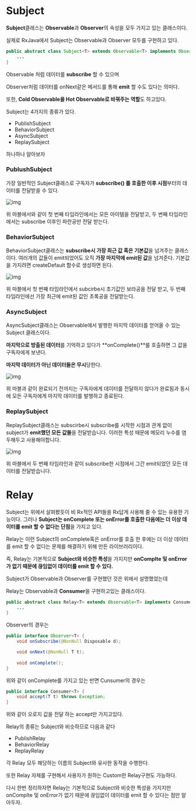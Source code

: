 # Subject

**Subject**클래스는 **Observable**과 **Observer**의 속성을 모두 가지고 있는 클래스이다.

실제로  RxJava에서 Subject는 Observable과 Observer 모두를 구현하고 있다.

```java
public abstract class Subject<T> extends Observable<T> implements Observer<T> {
    ...
}
```

Observable 처럼 데이터를 **subscribe** 할 수 있으며

Observer처럼 데이터를 onNext같은 메서드를 통해 **emit** 할 수도 있다는 의미다.

또한, **Cold Observable을 Hot Observable로 바꿔주는 역할**도 하고있다.

Subject는 4가지의 종류가 있다.

- PublishSubject
- BehaviorSubject
- AsyncSubject
- ReplaySubject

하나하나 알아보자



### PublushSubject

가장 일반적인 Subject클래스로 구독자가 **subscribe() 를 호출한 이후 시점**부터의 데이터를 전달받을 수 있다.

![img](http://reactivex.io/documentation/operators/images/S.PublishSubject.png)

위 마블에서와 같이 첫 번째 타임라인에서는 모든 아이템을 전달받고, 두 번째 타임라인에서는 subscribe 이후인 파란공만 전달 받는다.



### BehaviorSubject

BehaviorSubject클래스는 **subscribe시 가장 최근 값 혹은 기본값**을 넘겨주는 클래스이다. 여러개의 값들이 emit되었어도 오직 **가장 마지막에 emit된 값**을 넘겨준다. 기본값을 가지려면 createDefault 함수로 생성하면 된다.

![img](http://reactivex.io/documentation/operators/images/S.BehaviorSubject.png)

위 마블에서 첫 번째 타임라인에서 subcirbe시 초기값인 보라공을 전달 받고, 두 번째 타임라인에선 가장 최근에 emit된 값인 초록공을 전달받는다.



### AsyncSubject

AsyncSubject클래스는 Observable에서 발행한 마지막 데이터를 얻어올 수 있는 Subject 클래스이다.

**마지막으로 방출된 데이터**를 기억하고 있다가 **onComplete()**를 호출하면 그 값을 구독자에게 보낸다.

**마지막 데이터가 아닌 데이터들은 무시**당한다.

![img](http://reactivex.io/documentation/operators/images/S.AsyncSubject.png)

위 마블과 같이 완료되기 전까지는 구독자에게 데이터를 전달하지 않다가 완료됨과 동시에 모든 구독자에게 마지막 데이터를 발행하고 종료된다.



### ReplaySubject

ReplaySubject클래스는 subscirbe시 subscribe를 시작한 시점과 관계 없이 subject가 **emit했던 모든 값들**을 전달받습니다. 이러한 특성 때문에 메모리 누수를 염두해두고 사용해야합니다.

![img](http://reactivex.io/documentation/operators/images/S.ReplaySubject.png)

위 마블에서 두 번째 타임라인과 같이 subscribe한 시점에서 그간 emit되었던 모든 데이터를 전달받습니다.



# Relay

Subject는 위에서 살펴봤듯이 비 Rx적인 API들을 Rx답게 사용해 줄 수 있는 유용한 기능이다. 그러나 **Subject는 onComplete 또는 onError를 호출한 다음에는 더 이상 데이터를 emit 할 수 없다는 단점**을 가지고 있다.

Relay는 이런 Subject의 onComplete혹은 onError를 호출 한 후에는 더 이상 데이터를 emit 할 수 없다는 문제를 해결하기 위해 만든 라이브러리이다.

즉, Relay는 기본적으로 **Subject와 비슷한 특성**을 가지지만 **onComplte 및 onError가 없기 때문에 끊임없이 데이터를 emit 할 수 있다.**



Subject가 Observable과 Observer를 구현했던 것은 위에서 설명했었는데

Relay는 Observable과 **Consumer**을 구현하고있는 클래스이다. 

```java
public abstract class Relay<T> extends Observable<T> implements Consumer<T> {
    ...
}
```

Observer의 경우는

```java
public interface Observer<T> {
    void onSubscribe(@NonNull Disposable d);

    void onNext(@NonNull T t);
    
    void onComplete();
}
```

위와 같이 onComplete를 가지고 있는 반면 Cunsumer의 경우는 

```java
public interface Consumer<T> {
    void accept(T t) throws Exception;
}
```

위와 같이 오로지 값을 전달 하는 accept만 가지고있다.



Relay의 종류는 Subject와 비슷하므로 다음과 같다

- PublishRelay
- BehaviorRelay
- ReplayRelay

각 Relay 모두 해당하는 이름의 Subject와 유사한 동작을 수행한다.

또한 Relay 자체를 구현해서 사용자가 원하는 Custom한 Relay구현도 가능하다.



다시 한번 정리하자면 Relay는 기본적으로 Subject와 비슷한 특성을 가지지만 onComplte 및 onError가 없기 때문에 끊임없이 데이터를 emit 할 수 있다는 점만 알아두자.